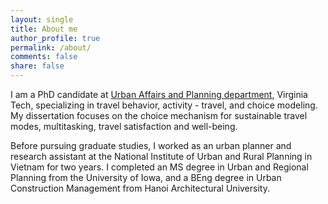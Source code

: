 ```yaml
---
layout: single
title: About me
author_profile: true
permalink: /about/
comments: false
share: false
---
```


I am a PhD candidate at [Urban Affairs and Planning department](http://uap.vt.edu/), Virginia Tech, specializing in travel behavior, activity - travel, and choice modeling. My dissertation focuses on the choice mechanism for sustainable travel modes, multitasking, travel satisfaction and well-being.

Before pursuing graduate studies, I worked as an urban planner and research assistant at the National Institute of Urban and Rural Planning in Vietnam for two years. I completed an MS degree in Urban and Regional Planning from the University of Iowa, and a BEng degree in Urban Construction Management from Hanoi Architectural University. 
